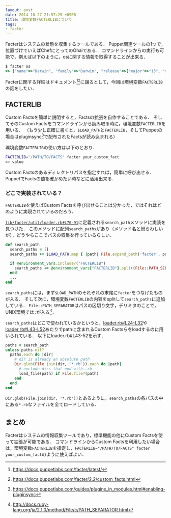 ```yaml
---
layout: post
date: 2014-10-27 21:57:25 +0900
title: 環境変数FACTERLIBについて
tags: 
- facter
---
```

Facterはシステムの状態を収集するツールである．
Puppet関連ツールの1つで，位置づけでいえばChefにとってのOhaiである．
コマンドラインからの実行も可能で，例えば以下のように，osに関する情報を取得することが出来る．

```rb
$ facter os
=> {"name"=>"Darwin", "family"=>"Darwin", "release"=>{"major"=>"13", "minor"=>"4", "full"=>"13.4.0"}}
```

Facterに関する詳細はドキュメント[^1][^2]に譲るとして，今回は環境変数`FACTERLIB`の話をしたい．

## FACTERLIB

Custom Factsを簡単に説明すると，Factsの拡張を自作することである．
そしてそのCustom Factsをコマンドラインから読み取る時に，環境変数`FACTERLIB`を用いる．
（もう少し正確に書くと，`$LOAD_PATH`と`FACTERLIB`，そしてPuppetの場合はpluginsync[^3]で配布されたFactsが読み込まれる）

環境変数`FACTERLIB`の使い方は以下のとおり．

```sh
FACTERLIB="/PATH/TO/FACTS" facter your_custom_fact
=> value
```

Custom Factsのあるディレクトリパスを指定すれば，簡単に呼び出せる．
PuppetでFactsの値を確かめたい時などに活用出来る．

### どこで実装されている？

`FACTERLIB`を使えばCustom Factsを呼び出せることは分かった，ではそれはどのように実現されているのだろう．

[`lib/facter/util/loader.rb#L70-91`](https://github.com/puppetlabs/facter/blob/2.2.0/lib/facter/util/loader.rb#L70-L91)に定義される`search_path`メソッドに実装を見つけた．
このメソッドに配列`search_paths`があり（メソッド名と紛らわしいが），どうやらここでパスの収集を行っているらしい．

```rb
def search_path
  search_paths = []
  search_paths += $LOAD_PATH.map { |path| File.expand_path('facter', path) }

  if @environment_vars.include?("FACTERLIB")
    search_paths += @environment_vars["FACTERLIB"].split(File::PATH_SEPARATOR)
  end
  ...
end
```

`search_paths`には，まず`$LOAD_PATH`のそれぞれの末尾に`facter`をつなげたものが入る．
そして次に，環境変数`FACTERLIB`の内容をsplitして`search_paths`に追加している．
`File::PATH_SEPARATOR`はパスの区切り文字，デリミタのことで，UNIX環境では`:`が入る[^4]．

`search_paths`はどこで使われているかというと，[loader.rb#L24-L32](https://github.com/puppetlabs/facter/blob/2.2.0/lib/facter/util/loader.rb#L24-L32)や[loader.rb#L43-L52](https://github.com/puppetlabs/facter/blob/2.2.0/lib/facter/util/loader.rb#L43-L52)あたりでpathに含まれるCustom Factsらをloadするのに用いられている．
以下にloader.rb#L43-52を示す．

```rb
paths = search_path
unless paths.nil?
  paths.each do |dir|
    # dir is already an absolute path
    Dir.glob(File.join(dir, '*.rb')).each do |path|
      # exclude dirs that end with .rb
      load_file(path) if File.file?(path)
    end
  end
end
```

`Dir.glob(File.join(dir, '*.rb'))`とあるように，`search_paths`の各パスの中にある`*.rb`なファイルを全てロードしている．

## まとめ

Facterはシステムの情報収集ツールであり，標準機能の他にCustom Factsを使って拡張が可能である．
コマンドラインからCustom Factsを利用したい場合は，環境変数`FACTERLIB`を指定し，`FACTERLIB="/PATH/TO/FACTS" facter your_custom_fact`のように使えばよい．

[^1]: https://docs.puppetlabs.com/facter/latest/
[^2]: https://docs.puppetlabs.com/facter/2.2/custom_facts.html
[^3]: https://docs.puppetlabs.com/guides/plugins_in_modules.html#enabling-pluginsync
[^4]: http://docs.ruby-lang.org/ja/2.1.0/method/File/c/PATH_SEPARATOR.html

